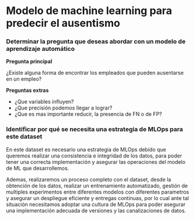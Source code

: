 # Modelo de machine learning para predecir el ausentismo

### Determinar la pregunta que deseas abordar con un modelo de aprendizaje automático

**Pregunta principal**

¿Existe alguna forma de encontrar los empleados que pueden ausentarse en un empleo?

**Preguntas extras**

- ¿Que variables influyen?
- ¿Que precisión podemos llegar a lograr?
- ¿Que es mas importante reducir, la presencia de FN o de FP?

### Identificar por qué se necesita una estrategia de MLOps para este dataset

En este dataset es necesario una estrategia de MLOps debido que queremos realizar una consistencia e integridad de los datos, para poder tener una correcta implementación y asegurar las operaciones del modelo de ML que desarrollemos.

Ademas, realizaremos un proceso completo con el dataset, desde la obtención de los datos, realizar un entrenamiento automatizado, gestión de multiples experimentos entre diferentes modelos con diferentes parametros y asegurar un despliegue eficiente y entregas continuas, por lo cual ante tal situación necesitamos adoptar una cultura de MLOps para poder asegurar una implementación adecuada de versiones y las canalizaciones de datos.